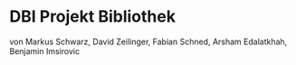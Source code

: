 # DBI Projekt Bibliothek
von Markus Schwarz, David Zeilinger, Fabian Schned, Arsham Edalatkhah, Benjamin Imsirovic
 